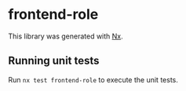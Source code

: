 # frontend-role

This library was generated with [Nx](https://nx.dev).

## Running unit tests

Run `nx test frontend-role` to execute the unit tests.
